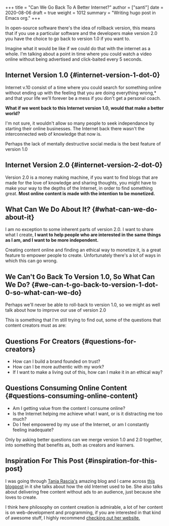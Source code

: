 +++
title = "Can We Go Back To A Better Internet?"
author = ["santi"]
date = 2020-08-06
draft = true
weight = 1012
summary = "Writing hugo post in Emacs org."
+++

In open-source software there's the idea of rollback version, this means that if you use a particular software and the developers make version 2.0 you have the choice to go back to version 1.0 if you want to.

Imagine what it would be like if we could do that with the internet as a whole. I'm talking about a point in time where you could watch a video online without being advertised and click-baited every 5 seconds.


## Internet Version 1.0 {#internet-version-1-dot-0}

Internet v.10 consist of a time where you could search for something online without ending up with the feeling that you are doing everything wrong,\* and that your life we'll forever be a mess if you don't get a personal coach.

**What if we went back to this Internet version 1.0, would that make a better world?**

I'm not sure, it wouldn't allow so many people to seek independance by starting their online businesses. The Internet back there wasn't the interconnected web of knowledge that now is.

Perhaps the lack of mentally destructive social media is the best feature of version 1.0


## Internet Version 2.0 {#internet-version-2-dot-0}

Version 2.0 is a money making machine, if you want to find blogs that are made for the love of knowledge and sharing thoughts, you might have to make your way to the depths of the Internet, in order to find something great. **Most online content is made with the intention to be monetized.**


## What Can We Do About It? {#what-can-we-do-about-it}

I am no exception to some inherent parts of version 2.0. I want to share what I create, **I want to help people who are interested in the same things as I am, and I want to be more independent.**

Creating content online and finding an ethical way to monetize it, is a great feature to empower people to create. Unfortunately there's a lot of ways in which this can go wrong.


## We Can't Go Back To Version 1.0, So What Can We Do? {#we-can-t-go-back-to-version-1-dot-0-so-what-can-we-do}

Perhaps we'll never be able to roll-back to version 1.0, so we might as well talk about how to improve our use of version 2.0

This is something that I'm still trying to find out, some of the questions that content creators must as are:


## Questions For Creators {#questions-for-creators}

-   How can I build a brand founded on trust?
-   How can I be more authentic with my work?
-   If I want to make a living out of this, how can I make it in an ethical way?


## Questions Consuming Online Content {#questions-consuming-online-content}

-   Am I getting value from the content I consume online?
-   Is the Internet helping me achieve what I want, or is it distracting me too much?
-   Do I feel empowered by my use of the Internet, or am I constantly feeling inadequate?

Only by asking better questions can we merge version 1.0 and 2.0 together, into something that benefits as, both as creators and learners.


## Inspiration For This Post {#inspiration-for-this-post}

I was going through [Tania Rascia's](https://www.taniarascia.com/another-website-redesign/) amazing blog and I came across [this blogpost](https://www.taniarascia.com/another-website-redesign/) in it she talks about how the old Internet used to be. She also talks about delivering free content without ads to an audience, just because she loves to create.

I think here philosophy on content creation is admirable, a lot of her content is on web-development and programming, if you are interested in that kind of awesome stuff, I highly recommend [checking out her website.](https://www.taniarascia.com/another-website-redesign/)
